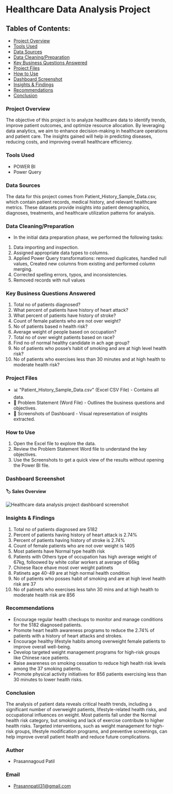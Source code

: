 # Healthcare Data Analysis Project

## Tables of Contents: 
- [Project Overview](#project-overview)  
- [Tools Used](#tools-used)  
- [Data Sources](#data-sources)  
- [Data Cleaning/Preparation](#data-cleaningpreparation)  
- [Key Business Questions Answered](#key-business-questions-answered)  
- [Project Files](#project-files)  
- [How to Use](#how-to-use)  
- [Dashboard Screenshot](#dashboard-screenshot)  
- [Insights & Findings](#insights--findings)  
- [Recommendations](#recommendations)  
- [Conclusion](#conclusion)
  
### Project Overview
The objective of this project is to analyze healthcare data to identify trends, improve patient outcomes, and optimize resource allocation. By leveraging data analytics, we aim to enhance decision-making in healthcare operations and patient care. The insights gained will help in predicting diseases, reducing costs, and improving overall healthcare efficiency.

### Tools Used
- POWER BI
- Power Query

### Data Sources
The data for this project comes from Patient_History_Sample_Data.csv, which contain patient records, medical history, and relevant healthcare metrics. These datasets provide insights into patient demographics, diagnoses, treatments, and healthcare utilization patterns for analysis.

### Data Cleaning/Preparation
- In the initial data preparation phase, we performed the following tasks:

1. Data importing and inspection.
2. Assigned appropriate data types to columns.
3. Applied Power Query transformations: removed duplicates, handled null values, Created new columns from existing and performed column merging.
4. Corrected spelling errors, typos, and inconsistencies.
5. Removed records with null values
  
### Key Business Questions Answered
 1. Total no of patients diagnosed?
 2. What percent of patients have history of heart attack?
 3. What percent of patients have history of stroke?
 4. Count of female patients who are not over weight?
 5. No of patients based n health risk?
 6. Average weight of people based on occupation?
 7. Total no of over weight patients based on race?
 8. Find no of normal healthy candidate in ach age group?
 9. No of patients who posse’s habit of smoking and are at high level health risk?
 10. No of patients who exercises less than 30 minutes and at high health to moderate health risk?


### Project Files
- 📊 "Patient_History_Sample_Data.csv" (Excel CSV File) - Contains all data.
- 📝 Problem Statement (Word File) - Outlines the business questions and objectives.
- 📸 Screenshots of Dashboard - Visual representation of insights extracted.

 ### How to Use
1. Open the Excel file to explore the data.
2. Review the Problem Statement Word file to understand the key objectives.
3. Use the Screenshots to get a quick view of the results without opening the Power BI file.

### Dashboard Screenshot
#### 🏷️ Sales Overview

![Healthcare data analysis project dashboard screenshot](https://github.com/user-attachments/assets/a41a0e4e-af38-4dfe-ac3b-aa22b1aa13bc)

### Insights & Findings
 1. Total no of patients diagnosed are 5182
 2. Percent of patients having history of heart attack is 2.74%
 3. Percent of patients having history of stroke is 2.74%
 4. Count of female patients who are not over weight is 1405
 5. Most patients have Normal type health risk
 6. Patients with Others type of occupation has high average weight of 67kg, folloowed by white collar workers at average of 66kg
 7. Chinese Race ehave most over weight patinets
 8. Patinets age 40-49 are at high normal health condition 
 9. No of patients who posses habit of smoking and are at high level health risk are 37
 10. No of patinets who exercises less tahn 30 mins and at high health to moderate health risk are 856
 
### Recommendations
- Encourage regular health checkups to monitor and manage conditions for the 5182 diagnosed patients.
- Promote heart health awareness programs to reduce the 2.74% of patients with a history of heart attacks and strokes.
- Encourage healthy lifestyle habits among overweight female patients to improve overall well-being.
- Develop targeted weight management programs for high-risk groups like Chinese race patients.
- Raise awareness on smoking cessation to reduce high health risk levels among the 37 smoking patients.
- Promote physical activity initiatives for 856 patients exercising less than 30 minutes to lower health risks.

### Conclusion
The analysis of patient data reveals critical health trends, including a significant number of overweight patients, lifestyle-related health risks, and occupational influences on weight. Most patients fall under the Normal health risk category, but smoking and lack of exercise contribute to higher health risks. Targeted interventions, such as weight management for high-risk groups, lifestyle modification programs, and preventive screenings, can help improve overall patient health and reduce future complications.

### Author
- Prasannagoud Patil

### Email
- Prasannpatil31@gmail.com
